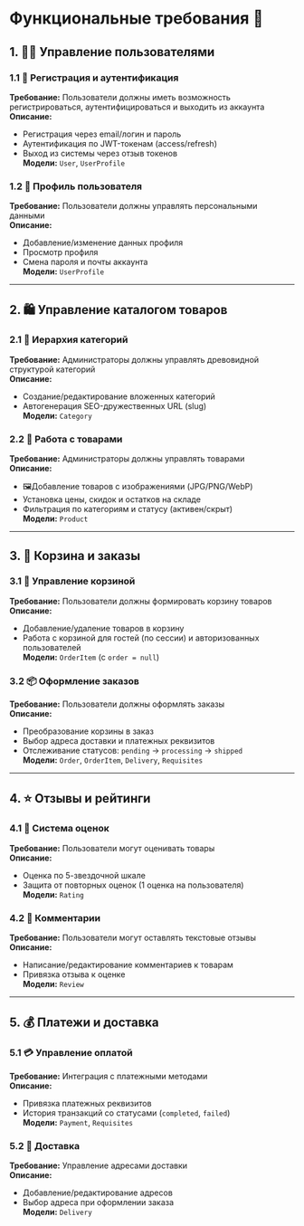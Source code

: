 # Функциональные требования 🌟

## 1. 👨‍👦 Управление пользователями
### 1.1 🔐 Регистрация и аутентификация
**Требование:** Пользователи должны иметь возможность регистрироваться, аутентифицироваться и выходить из аккаунта
**Описание:**  
- Регистрация через email/логин и пароль  
- Аутентификация по JWT-токенам (access/refresh)  
- Выход из системы через отзыв токенов  
**Модели:** `User`, `UserProfile`

### 1.2 📝 Профиль пользователя
**Требование:** Пользователи должны управлять персональными данными  
**Описание:**  
- Добавление/изменение данных профиля  
- Просмотр профиля  
- Смена пароля и почты аккаунта  
**Модели:** `UserProfile`

---

## 2. 🛍️ Управление каталогом товаров
### 2.1 🌳 Иерархия категорий
**Требование:** Администраторы должны управлять древовидной структурой категорий  
**Описание:**  
- Создание/редактирование вложенных категорий  
- Автогенерация SEO-дружественных URL (slug)  
**Модели:** `Category`

### 2.2 🧸 Работа с товарами
**Требование:** Администраторы должны управлять товарами  
**Описание:**  
- 🖼Добавление товаров с изображениями (JPG/PNG/WebP)  
- Установка цены, скидок и остатков на складе  
- Фильтрация по категориям и статусу (активен/скрыт)  
**Модели:** `Product`

---

## 3. 🛒 Корзина и заказы
### 3.1 🧺 Управление корзиной
**Требование:** Пользователи должны формировать корзину товаров  
**Описание:**  
- Добавление/удаление товаров в корзину  
- Работа с корзиной для гостей (по сессии) и авторизованных пользователей  
**Модели:** `OrderItem` (с `order = null`)

### 3.2 📦 Оформление заказов
**Требование:** Пользователи должны оформлять заказы  
**Описание:**  
- Преобразование корзины в заказ  
- Выбор адреса доставки и платежных реквизитов  
- Отслеживание статусов: `pending` → `processing` → `shipped`  
**Модели:** `Order`, `OrderItem`, `Delivery`, `Requisites`

---

## 4. ⭐ Отзывы и рейтинги
### 4.1 🌟 Система оценок
**Требование:** Пользователи могут оценивать товары  
**Описание:**  
- Оценка по 5-звездочной шкале  
- Защита от повторных оценок (1 оценка на пользователя)  
**Модели:** `Rating`

### 4.2 📝 Комментарии
**Требование:** Пользователи могут оставлять текстовые отзывы  
**Описание:**  
- Написание/редактирование комментариев к товарам  
- Привязка отзыва к оценке  
**Модели:** `Review`

---

## 5. 💰 Платежи и доставка
### 5.1 💳 Управление оплатой
**Требование:** Интеграция с платежными методами  
**Описание:**  
- Привязка платежных реквизитов  
- История транзакций со статусами (`completed`, `failed`)  
**Модели:** `Payment`, `Requisites`

### 5.2 🚚 Доставка
**Требование:** Управление адресами доставки  
**Описание:**  
- Добавление/редактирование адресов  
- Выбор адреса при оформлении заказа  
**Модели:** `Delivery`
